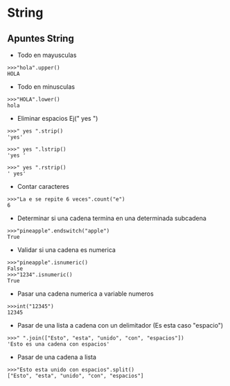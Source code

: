 # String

## Apuntes String

- Todo en mayusculas
```
>>>"hola".upper()
HOLA
```
- Todo en minusculas
```
>>>"HOLA".lower()
hola
```
- Eliminar espacios Ej(" yes ")

```
>>>" yes ".strip()
'yes'

>>>" yes ".lstrip()
'yes '

>>>" yes ".rstrip()
' yes'
```

- Contar caracteres
```
>>>"La e se repite 6 veces".count("e")
6
```
- Determinar si una cadena termina en una determinada subcadena
```
>>>"pineapple".endswitch("apple")
True
```
- Validar si una cadena es numerica
```
>>>"pineapple".isnumeric()
False
>>>"1234".isnumeric()
True
```
- Pasar una cadena numerica a variable numeros
```
>>>int("12345")
12345
```
- Pasar de una lista a cadena con un delimitador (Es esta caso "espacio")
```
>>>" ".join(["Esto", "esta", "unido", "con", "espacios"])
'Esto es una cadena con espacios'
```
- Pasar de una cadena a lista
```
>>>"Esto esta unido con espacios".split()
["Esto", "esta", "unido", "con", "espacios"]
```
